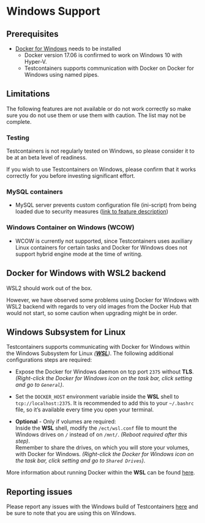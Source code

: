 # Windows Support

## Prerequisites
* [Docker for Windows](https://docs.docker.com/docker-for-windows/) needs to be installed
  * Docker version 17.06 is confirmed to work on Windows 10 with Hyper-V.
  * Testcontainers supports communication with Docker on Docker for Windows using named pipes.

## Limitations
The following features are not available or do not work correctly so make sure you do not use them or use them with 
caution. The list may not be complete.

### Testing

Testcontainers is not regularly tested on Windows, so please consider it to be at an beta level of readiness.

If you wish to use Testcontainers on Windows, please confirm that it works correctly for you before investing significant
effort.

### MySQL containers
* MySQL server prevents custom configuration file (ini-script) from being loaded due to security measures ([link to feature description](../modules/databases/index.md#using-an-init-script-from-a-file))

### Windows Container on Windows (WCOW)

* WCOW is currently not supported, since Testcontainers uses auxiliary Linux containers for certain tasks and Docker for Windows does not support hybrid engine mode at the time of writing.

## Docker for Windows with WSL2 backend

WSL2 should work out of the box.

However, we have observed some problems using Docker for Windows with WSL2 backend with regards to very old images from the Docker Hub that would not start, so some caution when upgrading might be in order.

## Windows Subsystem for Linux

Testcontainers supports communicating with Docker for Windows within the Windows Subsystem for Linux *([**WSL**](https://docs.microsoft.com/en-us/windows/wsl/about))*.
The following additional configurations steps are required:

+ Expose the Docker for Windows daemon on tcp port `2375` without **TLS**.
  *(Right-click the Docker for Windows icon on the task bar, click setting and go to `General`)*.

+ Set the `DOCKER_HOST` environment variable inside the **WSL** shell to `tcp://localhost:2375`.
  It is recommended to add this to your `~/.bashrc` file, so it’s available every time you open your terminal.

+ **Optional** - Only if volumes are required:  
  Inside the **WSL** shell, modify the `/ect/wsl.conf` file to mount the Windows drives on `/` instead of on `/mnt/`.
  *(Reboot required after this step)*.  
  Remember to share the drives, on which you will store your volumes, with Docker for Windows.
  *(Right-click the Docker for Windows icon on the task bar, click setting and go to `Shared Drives`)*.

More information about running Docker within the **WSL** can be found [here](https://nickjanetakis.com/blog/setting-up-docker-for-windows-and-wsl-to-work-flawlessly).

## Reporting issues

Please report any issues with the Windows build of Testcontainers [here](https://github.com/testcontainers/testcontainers-java/issues)
and be sure to note that you are using this on Windows.
